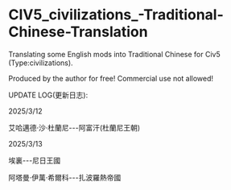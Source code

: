 # CIV5_civilizations_-Traditional-Chinese-Translation

Translating some English mods into Traditional Chinese for Civ5 (Type:civilizations).

Produced by the author for free! Commercial use not allowed!



UPDATE LOG(更新日志):

2025/3/12

艾哈邁德·沙·杜蘭尼---阿富汗(杜蘭尼王朝)    


2025/3/13

埃裏---尼日王國

阿塔曼·伊萬·希爾科---扎波羅熱帝國
